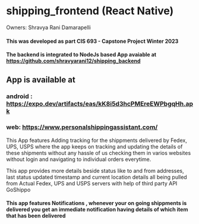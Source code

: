 # shipping_frontend (React Native)
Owners: Shravya Rani Damarapelli


#### This was developed as part CIS 693 - Capstone Project Winter 2023

#### The backend is integrated to NodeJs based App avaiable at https://github.com/shravyarani12/shipping_backend


## App is available at 
### android : https://expo.dev/artifacts/eas/kK8i5d3hcPMEreEWPbgqHh.apk

### web: https://www.personalshippingassistant.com/

This App features Adding tracking for the shippments delivered by Fedex, UPS, USPS where the app keeps on tracking and updating the details of these shipments
without any hassle of us checking them in varios websites without login and navigating to individual orders everytime.

This app provides more details beside status like to and from addresses, last status updated timestamp and current location details all being pulled from Actual Fedex, UPS and USPS servers with help of third party API GoShippo

#### This app features Notifications , whenever your on going shippments is delivered you get an immediate notification having details of which item that has been delivered

